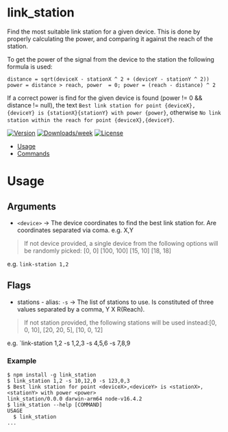 link_station
============

Find the most suitable link station for a given device.
This is done by properly calculating the power, and comparing it against
the reach of the station.

To get the power of the signal from the device to the station the following formula is used:

```text
distance = sqrt(deviceX - stationX ^ 2 + (deviceY - stationY ^ 2))
power = distance > reach, power  = 0; power = (reach - distance) ^ 2
```

If a correct power is find for the given device is found (power != 0 && distance != null), the text
`Best link station for point {deviceX},{deviceY} is {stationX}{stationY} with power {power}`, otherwise
`No link station within the reach for point {deviceX},{deviceY}`.

[![Version](https://img.shields.io/npm/v/link_station.svg)](https://npmjs.org/package/link_station)
[![Downloads/week](https://img.shields.io/npm/dw/link_station.svg)](https://npmjs.org/package/link_station)
[![License](https://img.shields.io/npm/l/link_station.svg)](https://github.com/MetCoder95/link_station/blob/master/package.json)

<!-- toc -->
* [Usage](#usage)
* [Commands](#commands)
<!-- tocstop -->
# Usage
<!-- usage -->
## Arguments
- `<device>` -> The device coordinates to find the best link station for. Are coordinates separated via coma. e.g. X,Y
>If not device provided, a single device from the following options will be randomly picked: [0, 0] [100, 100] [15, 10] [18, 18]

e.g. `link-station 1,2`

## Flags
- stations - alias: `-s` -> The list of stations to use. Is constituted of three values separated by a comma, Y X R(Reach).
>If not station provided, the following stations will be used instead:[0, 0, 10], [20, 20, 5], [10, 0, 12]

e.g. `link-station 1,2 -s 1,2,3 -s 4,5,6 -s 7,8,9
### Example
```sh-session
$ npm install -g link_station
$ link_station 1,2 -s 10,12,0 -s 123,0,3
$ Best link station for point <deviceX>,<deviceY> is <stationX>,<stationY> with power <power>
link_station/0.0.0 darwin-arm64 node-v16.4.2
$ link_station --help [COMMAND]
USAGE
  $ link_station
...
```
<!-- usagestop -->
